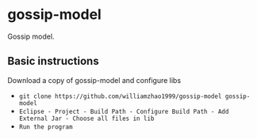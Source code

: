 # gossip-model

Gossip model.

## Basic instructions

Download a copy of gossip-model and configure libs

* ``git clone https://github.com/williamzhao1999/gossip-model gossip-model``
* ``Eclipse - Project - Build Path - Configure Build Path - Add External Jar - Choose all files in lib``
* ``Run the program``

